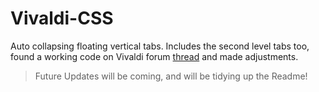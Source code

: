 # Vivaldi-CSS
Auto collapsing floating vertical tabs.
Includes the second level tabs too, found a working code on Vivaldi forum <a href="https://forum.vivaldi.net/topic/82900/collapsing-vertical-tabs-that-expand-on-hover-with-and-without-floating-tabs/79" target="_blank">thread</a> and made adjustments.

>Future Updates will be coming, and will be tidying up the Readme!
